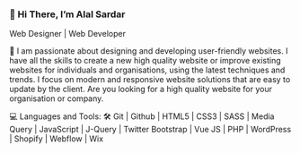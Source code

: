 <h3>👋 Hi There, I’m Alal Sardar</h3>

Web Designer | Web Developer

👀 I am passionate about designing and developing user-friendly websites. I have all the skills to create a new high quality website or improve existing websites for individuals and organisations, using the latest techniques and trends. I focus on modern and responsive website solutions that are easy to update by the client. Are you looking for a high quality website for your organisation or company.

💻 Languages and Tools: 🛠️
Git | Github | HTML5 | CSS3 | SASS | Media Query | JavaScript | J-Query | Twitter Bootstrap | Vue JS | PHP | WordPress | Shopify | Webflow | Wix




<!---
alalsardar/alalsardar is a ✨ special ✨ repository because its `README.md` (this file) appears on your GitHub profile.
You can click the Preview link to take a look at your changes.
--->
